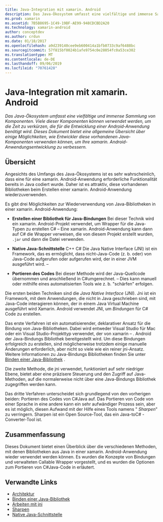 ```yaml
---
title: Java-Integration mit xamarin. Android
description: Das Java-Ökosystem umfasst eine vielfältige und immense Sammlung von Komponenten. Viele dieser Komponenten können verwendet werden, um die Zeit zu verkürzen, die für die Entwicklung einer Android-Anwendung benötigt wird. Dieses Dokument bietet eine allgemeine Übersicht über einige Möglichkeiten, wie Entwickler diese vorhandenen Java-Komponenten verwenden können, um Ihre xamarin. Android-Anwendungsentwicklung zu verbessern.
ms.prod: xamarin
ms.assetid: 7B5B8695-1C49-19BF-AE99-948CDCBD2A20
ms.technology: xamarin-android
author: conceptdev
ms.author: crdun
ms.date: 01/18/2017
ms.openlocfilehash: a9d239140cee9eb600414a1bfb0733c9af6488bc
ms.sourcegitcommit: 57f815bf0024b1afe9754c0e28054fc0a53ce302
ms.translationtype: MT
ms.contentlocale: de-DE
ms.lasthandoff: 09/06/2019
ms.locfileid: "70761428"
---
```

# <a name="java-integration-with-xamarinandroid"></a>Java-Integration mit xamarin. Android

_Das Java-Ökosystem umfasst eine vielfältige und immense Sammlung von Komponenten. Viele dieser Komponenten können verwendet werden, um die Zeit zu verkürzen, die für die Entwicklung einer Android-Anwendung benötigt wird. Dieses Dokument bietet eine allgemeine Übersicht über einige Möglichkeiten, wie Entwickler diese vorhandenen Java-Komponenten verwenden können, um Ihre xamarin. Android-Anwendungsentwicklung zu verbessern._

## <a name="overview"></a>Übersicht

Angesichts des Umfangs des Java-Ökosystems ist es sehr wahrscheinlich, dass eine für eine xamarin. Android-Anwendung erforderliche Funktionalität bereits in Java codiert wurde. Daher ist es attraktiv, diese vorhandenen Bibliotheken beim Erstellen einer xamarin. Android-Anwendung wiederzuverwenden.

Es gibt drei Möglichkeiten zur Wiederverwendung von Java-Bibliotheken in einer xamarin. Android-Anwendung: 

- **Erstellen einer Bibliothek für Java-Bindungen** Bei dieser Technik wird ein xamarin. Android-Projekt verwendet, um Wrapper für die Java-Typen zu erstellen C# &ndash; Eine xamarin. Android-Anwendung kann dann auf C# die Wrapper verweisen, die von diesem Projekt erstellt wurden, `.jar` und dann die Datei verwenden. 

- **Native Java-Schnittstelle** C++ C# Die Java Native Interface (JNI) ist ein Framework, das es ermöglicht, dass nicht-Java-Code (z. b. oder) von Java-Code aufgerufen oder aufgerufen wird, der in einer JVM ausgeführt wird. &ndash; 

- **Portieren des Codes** Bei dieser Methode wird der Java-Quellcode übernommen und anschließend in C#umgerechnet. &ndash; Dies kann manuell oder mithilfe eines automatisierten Tools wie z. b. "schärfen" erfolgen. 

Die ersten beiden Techniken sind die *Java Native Interface* (JNI). Jni ist ein Framework, mit dem Anwendungen, die nicht in Java geschrieben sind, mit Java-Code interagieren können, der in einem Java Virtual Machine ausgeführt wird Xamarin. Android verwendet JNI, um *Bindungen* für C# Code zu erstellen. 

Das erste Verfahren ist ein automatisierender, deklarativer Ansatz für die Bindung von Java-Bibliotheken. Dabei wird entweder Visual Studio für Mac oder ein Visual Studio-Projekttyp verwendet, der von xamarin &ndash; . Android der Java-Bindungs Bibliothek bereitgestellt wird. Um diese Bindungen erfolgreich zu erstellen, sind möglicherweise trotzdem einige manuelle Änderungen erforderlich, aber nicht so viele wie ein reiner jni-Ansatz. Weitere Informationen zu Java-Bindungs Bibliotheken finden Sie unter [Binden einer Java-Bibliothek](~/android/platform/binding-java-library/index.md) . 

Die zweite Methode, die jni verwendet, funktioniert auf sehr niedriger Ebene, bietet aber eine präzisere Steuerung und den Zugriff auf Java-Methoden, auf die normalerweise nicht über eine Java-Bindungs Bibliothek zugegriffen werden kann. 

Das dritte Verfahren unterscheidet sich grundlegend von den vorherigen beiden: Portieren des Codes von C#Java auf. Das Portieren von Code von einer Sprache in eine andere kann ein sehr aufwändiger Prozess sein, aber es ist möglich, diesen Aufwand mit der Hilfe eines Tools namens " *Sharpen*" zu verringern. Sharpen ist ein Open Source-Tool, das ein Java-toC# -Converter-Tool ist. 

## <a name="summary"></a>Zusammenfassung

Dieses Dokument bietet einen Überblick über die verschiedenen Methoden, mit denen Bibliotheken aus Java in einer xamarin. Android-Anwendung wieder verwendet werden können. Es wurden die Konzepte von Bindungen und verwalteten Callable Wrapper vorgestellt, und es wurden die Optionen zum Portieren von C#Java-Code in erläutert. 

## <a name="related-links"></a>Verwandte Links

- [Architektur](~/android/internals/architecture.md)
- [Binden einer Java-Bibliothek](~/android/platform/binding-java-library/index.md)
- [Arbeiten mit jni](~/android/platform/java-integration/working-with-jni.md)
- [Sharpen](https://github.com/slluis/sharpen)
- [Native Java-Schnittstelle](http://docs.oracle.com/javase/7/docs/technotes~/jni/index.html)
